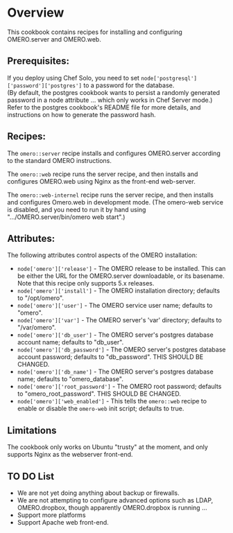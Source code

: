 Overview
========

This cookbook contains recipes for installing and configuring OMERO.server 
and OMERO.web.

Prerequisites:
--------------

If you deploy using Chef Solo, you need to set 
`node['postgresql']['password']['postgres']` to a password for the database.  
(By default, the postgres cookbook wants to persist a randomly generated 
password in a node attribute ... which only works in Chef Server mode.)  
Refer to the postgres cookbook's README file for more details, and 
instructions on how to generate the password hash.

Recipes:
--------

The `omero::server` recipe installs and configures OMERO.server according 
to the standard OMERO instructions.

The `omero::web` recipe runs the server recipe, and then installs and 
configures OMERO.web using Nginx as the front-end web-server.

The `omero::web-internel` recipe runs the server recipe, and then installs and 
configures Omero.web in development mode.  (The omero-web service is disabled,
and you need to run it by hand using ".../OMERO.server/bin/omero web start".)

Attributes:
-----------

The following attributes control aspects of the OMERO installation:

* `node['omero']['release']` - The OMERO release to be installed.  This can be either the URL for the OMERO.server downloadable, or its basename.  Note that this recipe only supports 5.x releases.
* `node['omero']['install']` - The OMERO installation directory; defaults to 
"/opt/omero".
* `node['omero']['user']` - The OMERO service user name; defaults to "omero".
* `node['omero']['var']` - The OMERO server's 'var' directory; defaults to 
"/var/omero".
* `node['omero']['db_user']` - The OMERO server's postgres database account 
name; defaults to "db_user".
* `node['omero']['db_password']` - The OMERO server's postgres database account 
password; defaults to "db_password".  THIS SHOULD BE CHANGED.
* `node['omero']['db_name']` - The OMERO server's postgres database name; 
defaults to "omero_database".
* `node['omero']['root_password']` - The OMERO root password; defaults to 
"omero_root_password".  THIS SHOULD BE CHANGED.
* `node['omero']['web_enabled']` - This tells the `omero::web` recipe to
enable or disable the `omero-web` init script; defaults to true.

Limitations
-----------

The cookbook only works on Ubuntu "trusty" at the moment, and only supports 
Nginx as the webserver front-end.

TO DO List
----------

* We are not yet doing anything about backup or firewalls.
* We are not attempting to configure advanced options such as LDAP, 
  OMERO.dropbox, though apparently OMERO.dropbox is running ...
* Support more platforms
* Support Apache web front-end.

